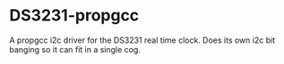 DS3231-propgcc
==============

A propgcc i2c driver for the DS3231 real time clock.  Does its own i2c bit banging so it can fit in a single cog.
